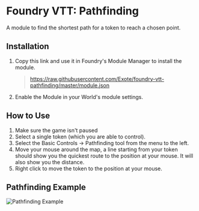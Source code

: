 # Foundry VTT: Pathfinding

A module to find the shortest path for a token to reach a chosen point.

## Installation
1. Copy this link and use it in Foundry's Module Manager to install the module.

    > https://raw.githubusercontent.com/Exote/foundry-vtt-pathfinding/master/module.json
    
2. Enable the Module in your World's module settings.

## How to Use
1. Make sure the game isn't paused
2. Select a single token (which you are able to control).
3. Select the Basic Controls -> Pathfinding tool from the menu to the left.
4. Move your mouse around the map, a line starting from your token should show you the quickest route to the position at your mouse. It will also show you the distance.
5. Right click to move the token to the position at your mouse.

## Pathfinding Example
![Pathfinding Example](demo.gif)
